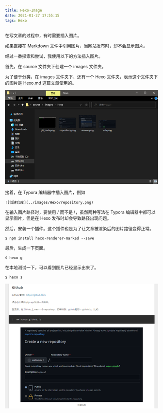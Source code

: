 ```yaml
---
title: Hexo-Image
date: 2021-01-27 17:55:15
tags: Hexo
---
```


在写文章的过程中，有时需要插入图片。

如果直接在 Markdown 文件中引用图片，当网站发布时，却不会显示图片。

经过一番探索和尝试，我使用以下的方法插入图片。

<!--more-->

首先，在 source 文件夹下创建一个 images 文件夹。

为了便于分类，在 images 文件夹下，还有一个 Hexo 文件夹，表示这个文件夹下的图片是 Hexo.md 这篇文章使用的。

![Hexo文章里的图片](../images/HexoImage/imagesHexo.png)

接着，在 Typora 编辑器中插入图片，例如

```
![创建仓库](../images/Hexo/repository.png)
```

在输入图片路径时，要使用 / 而不是 \，虽然两种写法在 Typora 编辑器中都可以显示图片，但是在 Hexo 发布时却会导致路径出现问题。

然后，安装一个插件。这个插件也是为了让文章被渲染后的图片路径变得正常。

```
$ npm install hexo-renderer-marked --save
```

最后，生成一下页面。

```
$ hexo g
```

在本地测试一下，可以看到图片已经显示出来了。

```
$ hexo s
```

![本地测试](../images/HexoImage/imagesTest.png)